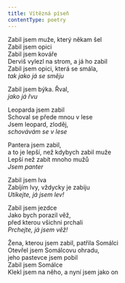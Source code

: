 ```yaml
---
title: Vítězná píseň
contentType: poetry
---
```


<section>

Zabil jsem muže, který někam šel  
Zabil jsem opici  
Zabil jsem kováře  
Derviš vylezl na strom, a já ho zabil  
Zabil jsem opici, která se smála,\
_tak jako já se směju_

</section>

<section>

Zabil jsem býka. Řval,\
_jako já řvu_

</section>

<section>

Leoparda jsem zabil  
Schoval se přede mnou v lese  
Jsem leopard, zloděj,\
_schovávám se v lese_

</section>

<section>

Pantera jsem zabil,\
a to je lepší, než kdybych zabil muže  
Lepší než zabít mnoho mužů  
_Jsem panter_

</section>

<section>

Zabil jsem lva  
Zabíjím lvy, vždycky je zabiju  
_Utíkejte, já jsem lev!_

</section>

<section>

Zabil jsem jezdce  
Jako bych porazil věž,\
před kterou všichni prchali  
_Prchejte, já jsem věž!_

</section>

<section>

Žena, kterou jsem zabil, patřila Somálci  
Otevřel jsem Somálcovu ohradu,\
jeho pastevce jsem pobil  
Zabil jsem Somálce  
Klekl jsem na něho, a nyní jsem jako on

</section>
